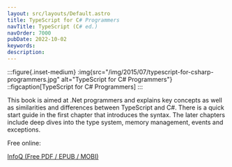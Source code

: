 ```yaml
---
layout: src/layouts/Default.astro
title: TypeScript for C# Programmers
navTitle: TypeScript (C# ed.)
navOrder: 7000
pubDate: 2022-10-02
keywords: 
description: 
---
```


:::figure{.inset-medium}
:img{src="/img/2015/07/typescript-for-csharp-programmers.jpg" alt="TypeScript for C# Programmers"}
::figcaption[TypeScript for C# Programmers]
:::

This book is aimed at .Net programmers and explains key concepts as well as similarities and differences between TypeScript and C#. There is a quick start guide in the first chapter that introduces the syntax. The later chapters include deep dives into the type system, memory management, events and exceptions.

Free online:

[InfoQ (Free PDF / EPUB / MOBI)](https://www.infoq.com/minibooks/typescript-c-sharp-programmers)
